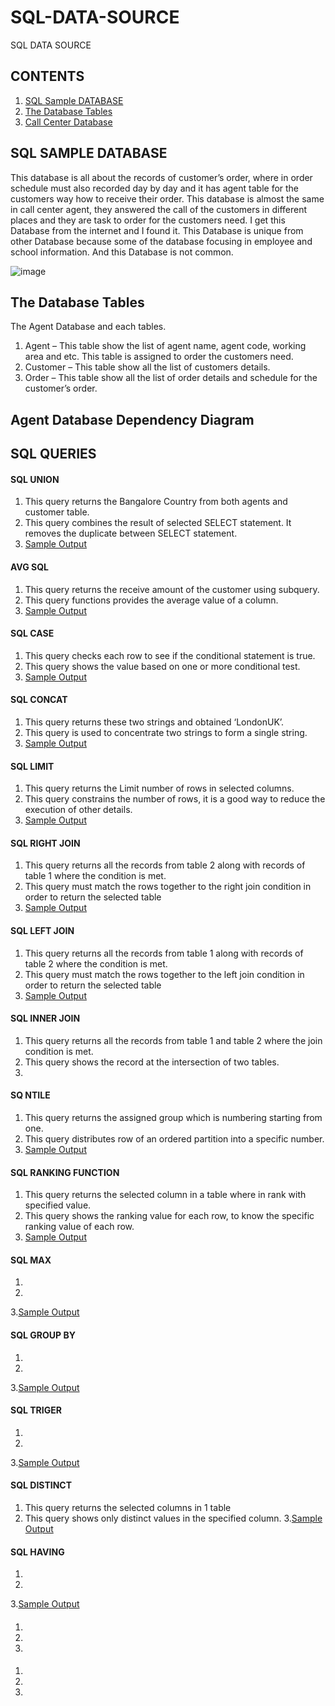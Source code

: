 # SQL-DATA-SOURCE
SQL DATA SOURCE 

## CONTENTS
 1. [SQL Sample DATABASE](https://github.com/jjati/SQL-DATA-SOURCE#sql-data-source)
 2. [The Database Tables]()
 3. [Call Center Database]()
 








## SQL SAMPLE DATABASE
This database is all about the records of customer’s order, where in order schedule must also recorded day by day and it has agent table for the customers way how to receive their order. This database is almost the same in call center agent, they answered the call of the customers in different places and they are task to order for the customers need. I get this Database from the internet and I found it. This Database is unique from other Database because some of the database focusing in employee and school information. And this Database is not common. 

![image](https://user-images.githubusercontent.com/73151103/103191378-c0b63300-48a2-11eb-9d14-e4a5d1787fca.png)

##  The Database Tables
 
 The Agent Database and each tables.
   1.  Agent – This table show the list of agent name, agent code, working area and etc. This table is assigned to order the customers need. 
   2.  Customer – This table show all the list of customers details.
   3.  Order – This table show all the list of order details and schedule for the customer’s order.
 
## Agent Database Dependency Diagram
## SQL QUERIES

#### SQL UNION
  1. This query returns the Bangalore Country from both agents and customer table.
  2. This query combines the result of selected SELECT statement. It removes the duplicate
      between SELECT statement. 
  3. [Sample Output](/query.md)
#### AVG SQL
  1. This query returns the receive amount of the customer using subquery.
  2. This query functions provides the average value of a column.
  3. [Sample Output](/query.md) 
#### SQL CASE
  1. This query checks each row to see if the conditional statement is true.
  2. This query shows the value based on one or more conditional test.
  3. [Sample Output](/query.md) 
#### SQL CONCAT 
  1. This query returns these two strings and obtained ‘LondonUK’.
  2. This query is used to concentrate two strings to form a single string. 
  3. [Sample Output](/query.md)
#### SQL LIMIT 
  1. This query returns the Limit number of rows in selected columns.
  2. This query constrains the number of rows, it is a good way to reduce the execution of other details.
  3. [Sample Output](/query.md)
#### SQL RIGHT JOIN
  1. This query returns all the records from table 2 along with records of table 1 where the condition is met.
  2. This query must match the rows together to the right join condition in order to return the selected table 
  3. [Sample Output](/query.md)
#### SQL LEFT JOIN
  1. This query returns all the records from table 1 along with records of table 2 where the condition is met.
  2. This query must match the rows together to the left join condition in order to return the selected table
  3. [Sample Output](/query.md)
#### SQL INNER JOIN
  1. This query returns all the records from table 1 and table 2 where the join condition is met.
  2. This query shows the record at the intersection of two tables.
  3. 
#### SQ NTILE
  1. This query returns the assigned group which is numbering starting from one.
  2. This query distributes row of an ordered partition into a specific number.
  3. [Sample Output](/query.md)
#### SQL RANKING FUNCTION
  1. This query returns the selected column in a table where in rank with specified value.
  2. This query shows the ranking value for each row, to know the specific ranking value of each row.
  3. [Sample Output](/query.md)
#### SQL MAX
  1.
  2.
  3.[Sample Output](/query.md)
#### SQL GROUP BY
  1.
  2.
  3.[Sample Output](/query.md)
#### SQL TRIGER
  1.
  2.
  3.[Sample Output](/query.md)
#### SQL DISTINCT
  1. This query returns the selected columns in 1 table
  2. This query shows only distinct values in the specified column.
  3.[Sample Output](/query.md)
#### SQL HAVING
  1.
  2.
  3.[Sample Output](/query.md)
####
  1.
  2.
  3.
####
  1.
  2.
  3.
####
####
####
####
####


